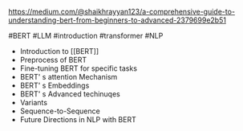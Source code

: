 
https://medium.com/@shaikhrayyan123/a-comprehensive-guide-to-understanding-bert-from-beginners-to-advanced-2379699e2b51

#BERT #LLM #introduction #transformer #NLP 

- Introduction to [[BERT]]
- Preprocess of BERT
- Fine-tuning BERT for specific tasks
- BERT' s attention Mechanism
- BERT' s Embeddings
- BERT' s Advanced techinuqes
- Variants
- Sequence-to-Sequence
- Future Directions in NLP with BERT